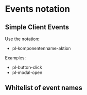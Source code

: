 # Events notation

## Simple Client Events

Use the notation:

- pl-komponentenname-aktion

Examples:

- pl-button-click
- pl-modal-open

## Whitelist of event names
